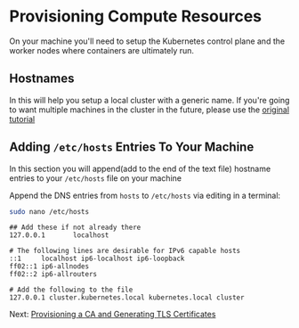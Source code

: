 # Provisioning Compute Resources

On your machine you'll need to setup the Kubernetes control plane and the worker nodes where containers are ultimately run.

## Hostnames

In this will help you setup a local cluster with a generic name. If you're going to want multiple machines in the cluster in the future, please use the [original tutorial](https://github.com/kelseyhightower/kubernetes-the-hard-way/)

## Adding `/etc/hosts` Entries To Your Machine

In this section you will append(add to the end of the text file) hostname entries to your `/etc/hosts` file on your machine

Append the DNS entries from `hosts` to `/etc/hosts` via editing in a terminal:

```bash
sudo nano /etc/hosts
```

```text
## Add these if not already there
127.0.0.1       localhost

# The following lines are desirable for IPv6 capable hosts
::1     localhost ip6-localhost ip6-loopback
ff02::1 ip6-allnodes
ff02::2 ip6-allrouters

# Add the following to the file
127.0.0.1 cluster.kubernetes.local kubernetes.local cluster
```

Next: [Provisioning a CA and Generating TLS Certificates](04-certificate-authority.md)
